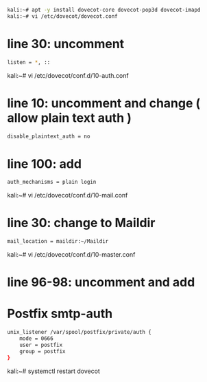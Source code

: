 ```bash
kali:~# apt -y install dovecot-core dovecot-pop3d dovecot-imapd
kali:~# vi /etc/dovecot/dovecot.conf
```
# line 30: uncomment
```bash
listen = *, ::
```
kali:~# vi /etc/dovecot/conf.d/10-auth.conf

# line 10: uncomment and change ( allow plain text auth )
```bash
disable_plaintext_auth = no
```
# line 100: add
```bash
auth_mechanisms = plain login
```
kali:~# vi /etc/dovecot/conf.d/10-mail.conf

# line 30: change to Maildir
```bash
mail_location = maildir:~/Maildir
```
kali:~# vi /etc/dovecot/conf.d/10-master.conf

# line 96-98: uncomment and add

# Postfix smtp-auth
```bash
unix_listener /var/spool/postfix/private/auth {
    mode = 0666
    user = postfix
    group = postfix
}
```
kali:~# systemctl restart dovecot 
